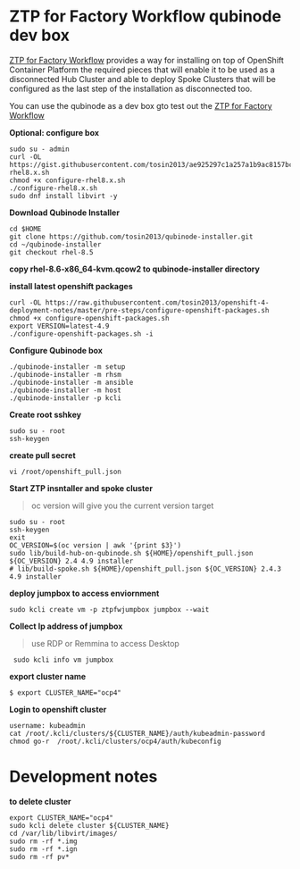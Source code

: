 # ZTP for Factory Workflow qubinode dev box 
[ZTP for Factory Workflow](https://rh-ecosystem-edge.github.io/ztp-pipeline-relocatable/1.0/ZTP-for-factories.html) provides a way for installing on top of OpenShift Container Platform the required pieces that will enable it to be used as a disconnected Hub Cluster and able to deploy Spoke Clusters that will be configured as the last step of the installation as disconnected too.

You can use the qubinode as a dev box gto test out the [ZTP for Factory Workflow](https://rh-ecosystem-edge.github.io/ztp-pipeline-relocatable/1.0/ZTP-for-factories.html)


**Optional: configure box**
```
sudo su - admin
curl -OL https://gist.githubusercontent.com/tosin2013/ae925297c1a257a1b9ac8157bcc81f31/raw/71a798d427a016bbddcc374f40e9a4e6fd2d3f25/configure-rhel8.x.sh
chmod +x configure-rhel8.x.sh
./configure-rhel8.x.sh
sudo dnf install libvirt -y
```

**Download Qubinode Installer**
```
cd $HOME
git clone https://github.com/tosin2013/qubinode-installer.git
cd ~/qubinode-installer
git checkout rhel-8.5
```

**copy rhel-8.6-x86_64-kvm.qcow2 to qubinode-installer directory**

**install latest openshift packages**
```
curl -OL https://raw.githubusercontent.com/tosin2013/openshift-4-deployment-notes/master/pre-steps/configure-openshift-packages.sh
chmod +x configure-openshift-packages.sh
export VERSION=latest-4.9
./configure-openshift-packages.sh -i
```

**Configure Qubinode box**
```
./qubinode-installer -m setup
./qubinode-installer -m rhsm
./qubinode-installer -m ansible
./qubinode-installer -m host
./qubinode-installer -p kcli
```

**Create root sshkey**
```
sudo su - root
ssh-keygen
```
**create pull secret**
```
vi /root/openshift_pull.json
```

**Start ZTP insntaller and spoke cluster** 
> oc version will give you the current version target 
```
sudo su - root
ssh-keygen
exit
OC_VERSION=$(oc version | awk '{print $3}')
sudo lib/build-hub-on-qubinode.sh ${HOME}/openshift_pull.json ${OC_VERSION} 2.4 4.9 installer
# lib/build-spoke.sh ${HOME}/openshift_pull.json ${OC_VERSION} 2.4.3 4.9 installer
```

**deploy jumpbox to access enviornment**
```
sudo kcli create vm -p ztpfwjumpbox jumpbox --wait
```

**Collect Ip address of jumpbox**
> use RDP or Remmina to access Desktop
```
 sudo kcli info vm jumpbox
```

**export cluster name**
```
$ export CLUSTER_NAME="ocp4"
```

**Login to openshift cluster**
```
username: kubeadmin
cat /root/.kcli/clusters/${CLUSTER_NAME}/auth/kubeadmin-password
chmod go-r  /root/.kcli/clusters/ocp4/auth/kubeconfig

```


# Development notes
**to delete cluster**
```
export CLUSTER_NAME="ocp4"
sudo kcli delete cluster ${CLUSTER_NAME}
cd /var/lib/libvirt/images/
sudo rm -rf *.img
sudo rm -rf *.ign
sudo rm -rf pv*
```